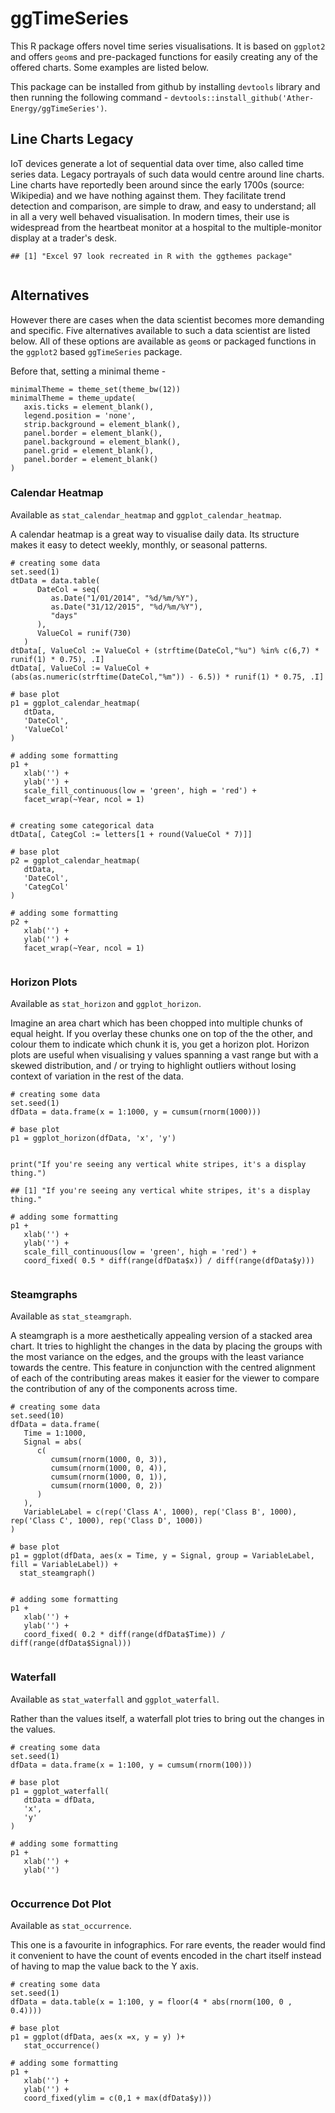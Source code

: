 ggTimeSeries
============

This R package offers novel time series visualisations. It is based on
`ggplot2` and offers `geom`s and pre-packaged functions for easily
creating any of the offered charts. Some examples are listed below.

This package can be installed from github by installing `devtools`
library and then running the following command -
`devtools::install_github('Ather-Energy/ggTimeSeries')`.

Line Charts Legacy
------------------

IoT devices generate a lot of sequential data over time, also called
time series data. Legacy portrayals of such data would centre around
line charts. Line charts have reportedly been around since the early
1700s (source: Wikipedia) and we have nothing against them. They
facilitate trend detection and comparison, are simple to draw, and easy
to understand; all in all a very well behaved visualisation. In modern
times, their use is widespread from the heartbeat monitor at a hospital
to the multiple-monitor display at a trader's desk.

    ## [1] "Excel 97 look recreated in R with the ggthemes package"

<img src="README_files/figure-markdown_strict/excel97_line-1.png" title="" alt="" style="display: block; margin: auto;" />

Alternatives
------------

However there are cases when the data scientist becomes more demanding
and specific. Five alternatives available to such a data scientist are
listed below. All of these options are available as `geom`s or packaged
functions in the `ggplot2` based `ggTimeSeries` package.

Before that, setting a minimal theme -

    minimalTheme = theme_set(theme_bw(12))
    minimalTheme = theme_update(
       axis.ticks = element_blank(), 
       legend.position = 'none',
       strip.background = element_blank(), 
       panel.border = element_blank(), 
       panel.background = element_blank(), 
       panel.grid = element_blank(), 
       panel.border = element_blank()
    )

### Calendar Heatmap

Available as `stat_calendar_heatmap` and `ggplot_calendar_heatmap`.

A calendar heatmap is a great way to visualise daily data. Its structure
makes it easy to detect weekly, monthly, or seasonal patterns.

    # creating some data
    set.seed(1)
    dtData = data.table(
          DateCol = seq(
             as.Date("1/01/2014", "%d/%m/%Y"),
             as.Date("31/12/2015", "%d/%m/%Y"),
             "days"
          ),
          ValueCol = runif(730)
       )
    dtData[, ValueCol := ValueCol + (strftime(DateCol,"%u") %in% c(6,7) * runif(1) * 0.75), .I]
    dtData[, ValueCol := ValueCol + (abs(as.numeric(strftime(DateCol,"%m")) - 6.5)) * runif(1) * 0.75, .I]

    # base plot
    p1 = ggplot_calendar_heatmap(
       dtData,
       'DateCol',
       'ValueCol'
    )

    # adding some formatting
    p1 + 
       xlab('') + 
       ylab('') + 
       scale_fill_continuous(low = 'green', high = 'red') + 
       facet_wrap(~Year, ncol = 1)

<img src="README_files/figure-markdown_strict/calendar_heatmap-1.png" title="" alt="" style="display: block; margin: auto;" />

    # creating some categorical data
    dtData[, CategCol := letters[1 + round(ValueCol * 7)]]

    # base plot
    p2 = ggplot_calendar_heatmap(
       dtData,
       'DateCol',
       'CategCol'
    )

    # adding some formatting
    p2 + 
       xlab('') + 
       ylab('') + 
       facet_wrap(~Year, ncol = 1)

<img src="README_files/figure-markdown_strict/calendar_heatmap-2.png" title="" alt="" style="display: block; margin: auto;" />

### Horizon Plots

Available as `stat_horizon` and `ggplot_horizon`.

Imagine an area chart which has been chopped into multiple chunks of
equal height. If you overlay these chunks one on top of the the other,
and colour them to indicate which chunk it is, you get a horizon plot.
Horizon plots are useful when visualising y values spanning a vast range
but with a skewed distribution, and / or trying to highlight outliers
without losing context of variation in the rest of the data.

    # creating some data
    set.seed(1)
    dfData = data.frame(x = 1:1000, y = cumsum(rnorm(1000)))

    # base plot
    p1 = ggplot_horizon(dfData, 'x', 'y')


    print("If you're seeing any vertical white stripes, it's a display thing.")

    ## [1] "If you're seeing any vertical white stripes, it's a display thing."

    # adding some formatting
    p1 + 
       xlab('') + 
       ylab('') + 
       scale_fill_continuous(low = 'green', high = 'red') + 
       coord_fixed( 0.5 * diff(range(dfData$x)) / diff(range(dfData$y)))

<img src="README_files/figure-markdown_strict/horizon-1.png" title="" alt="" style="display: block; margin: auto;" />

### Steamgraphs

Available as `stat_steamgraph`.

A steamgraph is a more aesthetically appealing version of a stacked area
chart. It tries to highlight the changes in the data by placing the
groups with the most variance on the edges, and the groups with the
least variance towards the centre. This feature in conjunction with the
centred alignment of each of the contributing areas makes it easier for
the viewer to compare the contribution of any of the components across
time.

    # creating some data
    set.seed(10)
    dfData = data.frame(
       Time = 1:1000,
       Signal = abs(
          c(
             cumsum(rnorm(1000, 0, 3)), 
             cumsum(rnorm(1000, 0, 4)), 
             cumsum(rnorm(1000, 0, 1)),
             cumsum(rnorm(1000, 0, 2))
          )
       ),
       VariableLabel = c(rep('Class A', 1000), rep('Class B', 1000), rep('Class C', 1000), rep('Class D', 1000))
    )

    # base plot
    p1 = ggplot(dfData, aes(x = Time, y = Signal, group = VariableLabel, fill = VariableLabel)) +
      stat_steamgraph()


    # adding some formatting
    p1 + 
       xlab('') + 
       ylab('') + 
       coord_fixed( 0.2 * diff(range(dfData$Time)) / diff(range(dfData$Signal)))

<img src="README_files/figure-markdown_strict/steamgraph-1.png" title="" alt="" style="display: block; margin: auto;" />

### Waterfall

Available as `stat_waterfall` and `ggplot_waterfall`.

Rather than the values itself, a waterfall plot tries to bring out the
changes in the values.

    # creating some data
    set.seed(1)
    dfData = data.frame(x = 1:100, y = cumsum(rnorm(100)))

    # base plot
    p1 = ggplot_waterfall(
       dtData = dfData,
       'x',
       'y'
    )

    # adding some formatting
    p1 + 
       xlab('') + 
       ylab('')

<img src="README_files/figure-markdown_strict/waterfall-1.png" title="" alt="" style="display: block; margin: auto;" />

### Occurrence Dot Plot

Available as `stat_occurrence`.

This one is a favourite in infographics. For rare events, the reader
would find it convenient to have the count of events encoded in the
chart itself instead of having to map the value back to the Y axis.

    # creating some data
    set.seed(1)
    dfData = data.table(x = 1:100, y = floor(4 * abs(rnorm(100, 0 , 0.4))))

    # base plot
    p1 = ggplot(dfData, aes(x =x, y = y) )+
       stat_occurrence()

    # adding some formatting   
    p1 +
       xlab('') + 
       ylab('') + 
       coord_fixed(ylim = c(0,1 + max(dfData$y)))

<img src="README_files/figure-markdown_strict/occurrence_dotplot-1.png" title="" alt="" style="display: block; margin: auto;" />
